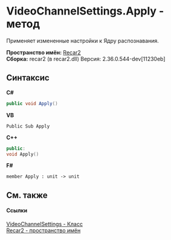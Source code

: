 # VideoChannelSettings.Apply - метод
 

Применяет измененные настройки к Ядру распознавания.

**Пространство имён:**&nbsp;<a href="0dd0c505-07fc-c3e8-128c-d1a0701f2a29">Recar2</a><br />**Сборка:**&nbsp;recar2 (в recar2.dll) Версия: 2.36.0.544-dev[11230eb]

## Синтаксис

**C#**<br />
``` C#
public void Apply()
```

**VB**<br />
``` VB
Public Sub Apply
```

**C++**<br />
``` C++
public:
void Apply()
```

**F#**<br />
``` F#
member Apply : unit -> unit 

```


## См. также


#### Ссылки
<a href="e9c16317-8a46-c70d-6253-3004e99076b2">VideoChannelSettings - Класс</a><br /><a href="0dd0c505-07fc-c3e8-128c-d1a0701f2a29">Recar2 - пространство имён</a><br />